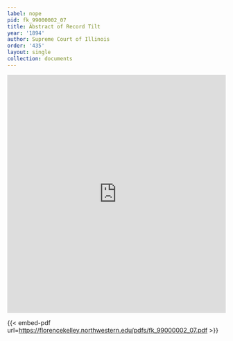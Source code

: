 ```yaml
---
label: nope
pid: fk_99000002_07
title: Abstract of Record Tilt
year: '1894'
author: Supreme Court of Illinois
order: '435'
layout: single
collection: documents
---
```

<iframe src="https://northwestern.app.box.com/embed/s/suuzoac5cbf7eaieplm82og10brl04ud?sortColumn=date&view=list" width="100%" height="550" frameborder="0" allowfullscreen webkitallowfullscreen msallowfullscreen></iframe>


{{< embed-pdf url=https://florencekelley.northwestern.edu/pdfs/fk_99000002_07.pdf >}}